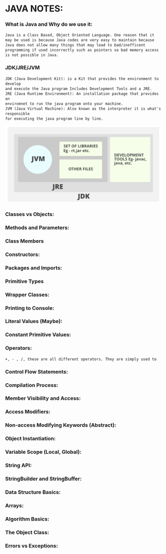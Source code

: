 # JAVA NOTES:

### What is Java and Why do we use it:
    Java is a Class Based, Object Oriented Language. One reason that it
    may be used is because Java codes are very easy to maintain because
    Java does not allow many things that may lead to bad/inefficent
    programming if used incorrectly such as pointers so bad memory access
    is not possible in Java.


### JDK/JRE/JVM
    JDK (Java Development Kit): is a Kit that provides the environment to develop
    and execute the Java program Includes Development Tools and a JRE.
    JRE (Java Runtime Environment): An installation package that provides an
    enviromnet to run the java program onto your machine.
    JVM (Java Virtual Machine): Also known as the interpreter it is what's responsible
    for executing the java program line by line.
![img.png](JDK.png)

### Classes vs Objects:
### Methods and Parameters:
### Class Members
### Constructors:
### Packages and Imports:
### Primitive Types
### Wrapper Classes:
### Printing to Console:
### Literal Values (Maybe):
### Constant Primitive Values:
### Operators:
    +, - , /, these are all different operators. They are simply used to 
### Control Flow Statements:
### Compilation Process:
### Member Visibility and Access:
### Access Modifiers:
### Non-access Modifying Keywords (Abstract):
### Object Instantiation:
### Variable Scope (Local, Global):
### String API:
### StringBuilder and StringBuffer:
### Data Structure Basics:
### Arrays:
### Algorithm Basics:
### The Object Class:
### Errors vs Exceptions:
### 